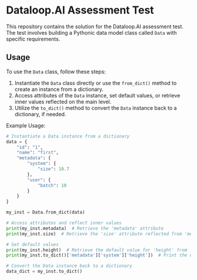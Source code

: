 # Dataloop.AI Assessment Test

This repository contains the solution for the Dataloop.AI assessment test. The test involves building a Pythonic data model class called `Data` with specific requirements.


## Usage

To use the `Data` class, follow these steps:

1. Instantiate the `Data` class directly or use the `from_dict()` method to create an instance from a dictionary.
2. Access attributes of the `Data` instance, set default values, or retrieve inner values reflected on the main level.
3. Utilize the `to_dict()` method to convert the `Data` instance back to a dictionary, if needed.

Example Usage:

```python
# Instantiate a Data instance from a dictionary
data = {
    "id": "1",
    "name": "first",
    "metadata": {
        "system": {
            "size": 10.7
        },
        "user": {
            "batch": 10
        }
    }
}

my_inst = Data.from_dict(data)

# Access attributes and reflect inner values
print(my_inst.metadata)  # Retrieve the 'metadata' attribute
print(my_inst.size)  # Retrieve the 'size' attribute reflected from 'metadata.system'

# Set default values
print(my_inst.height)  # Retrieve the default value for 'height' from 'metadata.system'
print(my_inst.to_dict()['metadata']['system']['height'])  # Print the default value

# Convert the Data instance back to a dictionary
data_dict = my_inst.to_dict()
